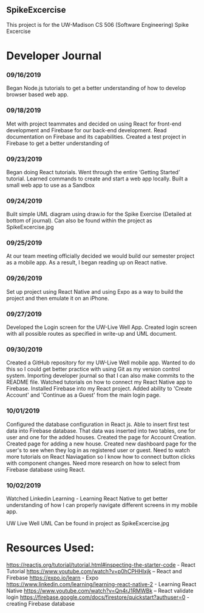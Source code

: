 ## SpikeExcercise
This project is for the UW-Madison CS 506 (Software Engineering) Spike Excercise

# Developer Journal

### 09/16/2019
Began Node.js tutorials to get a better understanding of how to develop browser based web app.

### 09/18/2019
Met with project teammates and decided on using React for front-end development and Firebase for our back-end development. Read documentation on Firebase and its capabilities. Created a test project in Firebase to get a better understanding of 

### 09/23/2019
Began doing React tutorials. Went through the entire ‘Getting Started’ tutorial. Learned commands to create and start a web app locally. Built a small web app to use as a Sandbox

### 09/24/2019
Built simple UML diagram using draw.io for the Spike Exercise (Detailed at bottom of journal). Can also be found within the project as SpikeExcercise.jpg

### 09/25/2019
At our team meeting officially decided we would build our semester project as a mobile app. As a result, I began reading up on React native.

### 09/26/2019
Set up project using React Native and using Expo as a way to build the project and then emulate it on an iPhone.

### 09/27/2019
Developed the Login screen for the UW-Live Well App. Created login screen with all possible routes as specified in write-up and UML document.

### 09/30/2019
Created a GitHub repository for my UW-Live Well mobile app. Wanted to do this so I could get better practice with using Git as my version control system. Importing developer journal so that I can also make commits to the README file.  Watched tutorials on how to connect my React Native app to Firebase. Installed Firebase into my React project. Added ability to 'Create Account' and 'Continue as a Guest' from the main login page.

### 10/01/2019
Configured the database configuration in React js. Able to insert first test data into Firebase database. That data was inserted into two tables, one for user and one for the added houses. Created the page for Account Creation. Created page for adding a new house. Created new dashboard page for the user's to see when they log in as registered user or guest. Need to watch more tutorials on React Naviagation so I know how to connect button clicks with component changes. Need more research on how to select from Firebase database using React.

### 10/02/2019
Watched Linkedin Learning - Learning React Native to get better understanding of how I can properly navigate different screens in my mobile app.


UW Live Well UML
Can be found in project as SpikeExcercise.jpg

# Resources Used:
https://reactjs.org/tutorial/tutorial.html#inspecting-the-starter-code - React Tutorial
https://www.youtube.com/watch?v=p0hCPHHlxjk – React and Firebase
https://expo.io/learn - Expo
https://www.linkedin.com/learning/learning-react-native-2 - Learning React Native
https://www.youtube.com/watch?v=Qn4rJ1RMWBk – React validate login
https://firebase.google.com/docs/firestore/quickstart?authuser=0 - creating Firebase database

